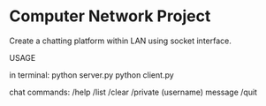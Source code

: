 # Computer Network Project
Create a chatting platform within LAN using socket interface.

USAGE

in terminal:
python server.py
python client.py

chat commands:
/help
/list
/clear
/private (username) message
/quit


